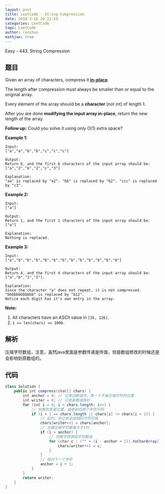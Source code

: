 ```yaml
---
layout: post
title: LeetCode - String Compression
date: 2018-3-16 20:12:54
categories: LeetCode
tags: LeetCode
author: renshuo
mathjax: true
---
```


Easy - 443. String Compression

<!--more-->

## 题目

Given an array of characters, compress it [**in-place**](https://en.wikipedia.org/wiki/In-place_algorithm).

The length after compression must always be smaller than or equal to the original array.

Every element of the array should be a **character** (not int) of length 1.

After you are done **modifying the input array in-place**, return the new length of the array.

**Follow up:**
Could you solve it using only O(1) extra space?

**Example 1:**

```
Input:
["a","a","b","b","c","c","c"]

Output:
Return 6, and the first 6 characters of the input array should be: ["a","2","b","2","c","3"]

Explanation:
"aa" is replaced by "a2". "bb" is replaced by "b2". "ccc" is replaced by "c3".
```

**Example 2:**

```
Input:
["a"]

Output:
Return 1, and the first 1 characters of the input array should be: ["a"]

Explanation:
Nothing is replaced.
```

**Example 3:**

```
Input:
["a","b","b","b","b","b","b","b","b","b","b","b","b"]

Output:
Return 4, and the first 4 characters of the input array should be: ["a","b","1","2"].

Explanation:
Since the character "a" does not repeat, it is not compressed. "bbbbbbbbbbbb" is replaced by "b12".
Notice each digit has it's own entry in the array.
```

**Note:**

1. All characters have an ASCII value in `[35, 126]`.
2. `1 <= len(chars) <= 1000`.

## 解析

压缩字符数组，注意，虽然java里面是参数传递是传值，但是数组修改的时候还是会影响到原数组的。

## 代码

``` java
class Solution {
    public int compress(char[] chars) {
        int anchor = 0; // 记录旧数组中，第一个不被压缩字符的位置
        int writer = 0; // 记录新数组指针
        for (int i = 0; i < chars.length; i++) {
            // 如果到末尾位置，或者前后两个字符不同
            if (i + 1 == chars.length || chars[i] != chars[i + 1]) {
                // 此时，将之前全部相同字符压缩
                chars[writer++] = chars[anchor];
                // 当被压缩字符数量大于1时
                if (i > anchor) {
                    // 将数字转换成字符数组
                    for (char c : ("" + (i - anchor + 1)).toCharArray()) {
                        chars[writer++] = c;
                    }
                }
                // 指向下一个字符
                anchor = i + 1;
            }
        }
        return writer;
    }
}
```